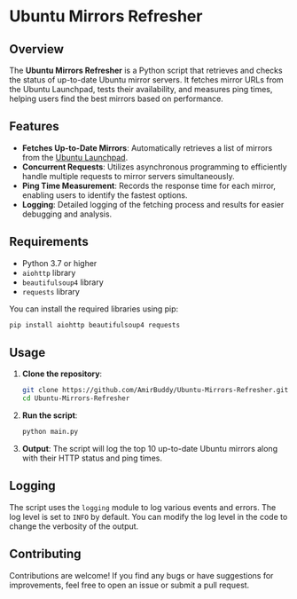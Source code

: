 # Ubuntu Mirrors Refresher

## Overview

The **Ubuntu Mirrors Refresher** is a Python script that retrieves and checks the status of up-to-date Ubuntu mirror servers. It fetches mirror URLs from the Ubuntu Launchpad, tests their availability, and measures ping times, helping users find the best mirrors based on performance.

## Features

- **Fetches Up-to-Date Mirrors**: Automatically retrieves a list of mirrors from the [Ubuntu Launchpad](https://launchpad.net/ubuntu/+archivemirrors).
- **Concurrent Requests**: Utilizes asynchronous programming to efficiently handle multiple requests to mirror servers simultaneously.
- **Ping Time Measurement**: Records the response time for each mirror, enabling users to identify the fastest options.
- **Logging**: Detailed logging of the fetching process and results for easier debugging and analysis.

## Requirements

- Python 3.7 or higher
- `aiohttp` library
- `beautifulsoup4` library
- `requests` library

You can install the required libraries using pip:

```bash
pip install aiohttp beautifulsoup4 requests
```

## Usage

1. **Clone the repository**:

   ```bash
   git clone https://github.com/AmirBuddy/Ubuntu-Mirrors-Refresher.git
   cd Ubuntu-Mirrors-Refresher
   ```

2. **Run the script**:

   ```bash
   python main.py
   ```

3. **Output**: The script will log the top 10 up-to-date Ubuntu mirrors along with their HTTP status and ping times.

## Logging

The script uses the `logging` module to log various events and errors. The log level is set to `INFO` by default. You can modify the log level in the code to change the verbosity of the output.

## Contributing

Contributions are welcome! If you find any bugs or have suggestions for improvements, feel free to open an issue or submit a pull request.
